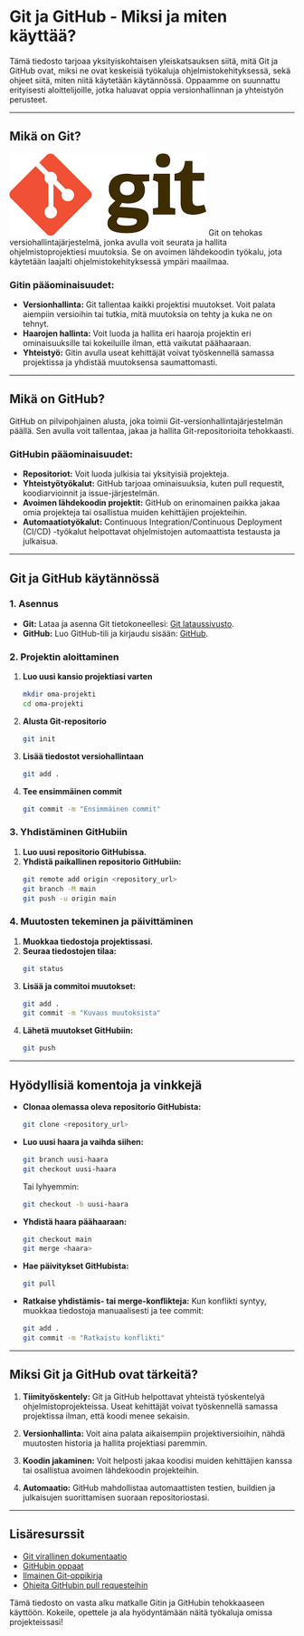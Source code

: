 # Git ja GitHub - Miksi ja miten käyttää?

Tämä tiedosto tarjoaa yksityiskohtaisen yleiskatsauksen siitä, mitä Git ja GitHub ovat, miksi ne ovat keskeisiä työkaluja ohjelmistokehityksessä, sekä ohjeet siitä, miten niitä käytetään käytännössä. Oppaamme on suunnattu erityisesti aloittelijoille, jotka haluavat oppia versionhallinnan ja yhteistyön perusteet.

---

## **Mikä on Git?**
![Uusi kuva](./Git.png)
Git on tehokas versiohallintajärjestelmä, jonka avulla voit seurata ja hallita ohjelmistoprojektiesi muutoksia. Se on avoimen lähdekoodin työkalu, jota käytetään laajalti ohjelmistokehityksessä ympäri maailmaa.

### **Gitin pääominaisuudet:**
- **Versionhallinta:** Git tallentaa kaikki projektisi muutokset. Voit palata aiempiin versioihin tai tutkia, mitä muutoksia on tehty ja kuka ne on tehnyt.
- **Haarojen hallinta:** Voit luoda ja hallita eri haaroja projektin eri ominaisuuksille tai kokeiluille ilman, että vaikutat päähaaraan.
- **Yhteistyö:** Gitin avulla useat kehittäjät voivat työskennellä samassa projektissa ja yhdistää muutoksensa saumattomasti.

---

## **Mikä on GitHub?**

GitHub on pilvipohjainen alusta, joka toimii Git-versionhallintajärjestelmän päällä. Sen avulla voit tallentaa, jakaa ja hallita Git-repositorioita tehokkaasti.

### **GitHubin pääominaisuudet:**
- **Repositoriot:** Voit luoda julkisia tai yksityisiä projekteja.
- **Yhteistyötyökalut:** GitHub tarjoaa ominaisuuksia, kuten pull requestit, koodiarvioinnit ja issue-järjestelmän.
- **Avoimen lähdekoodin projektit:** GitHub on erinomainen paikka jakaa omia projekteja tai osallistua muiden kehittäjien projekteihin.
- **Automaatiotyökalut:** Continuous Integration/Continuous Deployment (CI/CD) -työkalut helpottavat ohjelmistojen automaattista testausta ja julkaisua.

---

## **Git ja GitHub käytännössä**

### 1. **Asennus**
- **Git:** Lataa ja asenna Git tietokoneellesi: [Git lataussivusto](https://git-scm.com/).
- **GitHub:** Luo GitHub-tili ja kirjaudu sisään: [GitHub](https://github.com/).

### 2. **Projektin aloittaminen**
1. **Luo uusi kansio projektiasi varten**
   ```bash
   mkdir oma-projekti
   cd oma-projekti
   ```
2. **Alusta Git-repositorio**
   ```bash
   git init
   ```
3. **Lisää tiedostot versiohallintaan**
   ```bash
   git add .
   ```
4. **Tee ensimmäinen commit**
   ```bash
   git commit -m "Ensimmäinen commit"
   ```

### 3. **Yhdistäminen GitHubiin**
1. **Luo uusi repositorio GitHubissa.**
2. **Yhdistä paikallinen repositorio GitHubiin:**
   ```bash
   git remote add origin <repository_url>
   git branch -M main
   git push -u origin main
   ```

### 4. **Muutosten tekeminen ja päivittäminen**
1. **Muokkaa tiedostoja projektissasi.**
2. **Seuraa tiedostojen tilaa:**
   ```bash
   git status
   ```
3. **Lisää ja commitoi muutokset:**
   ```bash
   git add .
   git commit -m "Kuvaus muutoksista"
   ```
4. **Lähetä muutokset GitHubiin:**
   ```bash
   git push
   ```

---

## **Hyödyllisiä komentoja ja vinkkejä**

- **Clonaa olemassa oleva repositorio GitHubista:**
  ```bash
  git clone <repository_url>
  ```
- **Luo uusi haara ja vaihda siihen:**
  ```bash
  git branch uusi-haara
  git checkout uusi-haara
  ```
  Tai lyhyemmin:
  ```bash
  git checkout -b uusi-haara
  ```
- **Yhdistä haara päähaaraan:**
  ```bash
  git checkout main
  git merge <haara>
  ```
- **Hae päivitykset GitHubista:**
  ```bash
  git pull
  ```
- **Ratkaise yhdistämis- tai merge-konflikteja:**
  Kun konflikti syntyy, muokkaa tiedostoja manuaalisesti ja tee commit:
  ```bash
  git add .
  git commit -m "Ratkaistu konflikti"
  ```

---

## **Miksi Git ja GitHub ovat tärkeitä?**

1. **Tiimityöskentely:** Git ja GitHub helpottavat yhteistä työskentelyä ohjelmistoprojekteissa. Useat kehittäjät voivat työskennellä samassa projektissa ilman, että koodi menee sekaisin.

2. **Versionhallinta:** Voit aina palata aikaisempiin projektiversioihin, nähdä muutosten historia ja hallita projektiasi paremmin.

3. **Koodin jakaminen:** Voit helposti jakaa koodisi muiden kehittäjien kanssa tai osallistua avoimen lähdekoodin projekteihin.

4. **Automaatio:** GitHub mahdollistaa automaattisten testien, buildien ja julkaisujen suorittamisen suoraan repositoriostasi.

---

## **Lisäresurssit**

- [Git virallinen dokumentaatio](https://git-scm.com/doc)
- [GitHubin oppaat](https://docs.github.com/)
- [Ilmainen Git-oppikirja](https://git-scm.com/book/fi/v2)
- [Ohjeita GitHubin pull requesteihin](https://docs.github.com/en/pull-requests/)

Tämä tiedosto on vasta alku matkalle Gitin ja GitHubin tehokkaaseen käyttöön. Kokeile, opettele ja ala hyödyntämään näitä työkaluja omissa projekteissasi!

